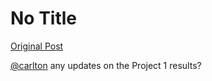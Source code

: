 # No Title

[Original Post](https://discourse.onlinedegree.iitm.ac.in/t/168916/6)

<p><a class="mention" href="/u/carlton">@carlton</a> any updates on the Project 1 results?</p>